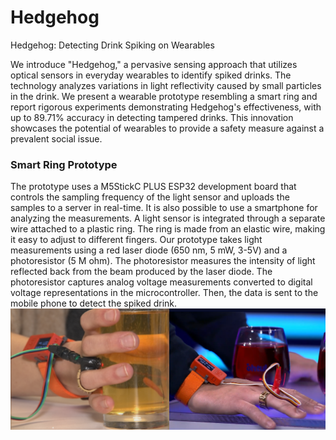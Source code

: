 # Hedgehog
Hedgehog: Detecting Drink Spiking on Wearables

We introduce "Hedgehog," a pervasive sensing approach that utilizes optical sensors in everyday wearables to identify spiked drinks. The technology analyzes variations in light reflectivity caused by small particles in the drink. We present a wearable prototype resembling a smart ring and report rigorous experiments demonstrating Hedgehog's effectiveness, with up to 89.71% accuracy in detecting tampered drinks. This innovation showcases the potential of wearables to provide a safety measure against a prevalent social issue.

### Smart Ring Prototype ###
The prototype uses a M5StickC PLUS ESP32 development board that controls the sampling frequency of the light sensor and uploads the samples to a server in real-time. It is also possible to use a smartphone for analyzing the measurements. A light sensor is integrated through a separate wire attached to a plastic ring. The ring is made from an elastic wire, making it easy to adjust to different fingers. Our prototype takes light measurements using a red laser diode (650 nm, 5 mW, 3-5V) and a photoresistor (5 M ohm). The photoresistor measures the intensity of light reflected back from the beam produced by the laser diode. The photoresistor captures analog voltage measurements converted to digital voltage representations in the microcontroller. Then, the data is sent to the mobile phone to detect the spiked drink.
![Figure 1:](https://github.com/ldmohan/Hedgehog/blob/main/fig1.png)
